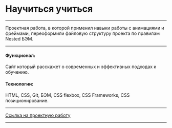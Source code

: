 # Научиться учиться

---

Проектная работа, в которой применил навыки работы с анимациями и фреймами, переоформили файловую структуру проекта по правилам Nested БЭМ.

---
#### Функционал:

Сайт который расскажет о современных и эффективных подходах к обучению.

#### Технологии:

HTML, CSS, Git, БЭМ, CSS flexbox, CSS Frameworks, CSS позиционирование.

---

[Ссылка на проектную работу](https://pt4k.github.io/how-to-learn/)

---
